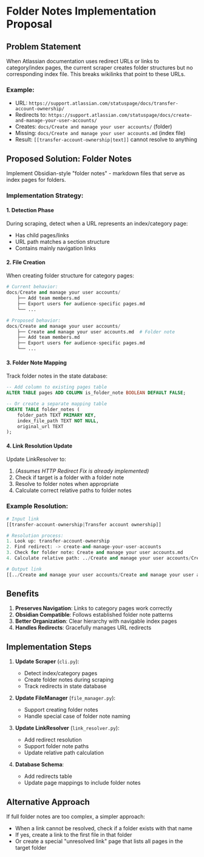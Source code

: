 # Folder Notes Implementation Proposal

## Problem Statement

When Atlassian documentation uses redirect URLs or links to category/index pages, the current scraper creates folder structures but no corresponding index file. This breaks wikilinks that point to these URLs.

### Example:
- URL: `https://support.atlassian.com/statuspage/docs/transfer-account-ownership/`
- Redirects to: `https://support.atlassian.com/statuspage/docs/create-and-manage-your-user-accounts/`
- Creates: `docs/Create and manage your user accounts/` (folder)
- Missing: `docs/Create and manage your user accounts.md` (index file)
- Result: `[[transfer-account-ownership|text]]` cannot resolve to anything

## Proposed Solution: Folder Notes

Implement Obsidian-style "folder notes" - markdown files that serve as index pages for folders.

### Implementation Strategy:

#### 1. Detection Phase
During scraping, detect when a URL represents an index/category page:
- Has child pages/links
- URL path matches a section structure
- Contains mainly navigation links

#### 2. File Creation
When creating folder structure for category pages:
```python
# Current behavior:
docs/Create and manage your user accounts/
    ├── Add team members.md
    ├── Export users for audience-specific pages.md
    └── ...

# Proposed behavior:
docs/Create and manage your user accounts/
    ├── Create and manage your user accounts.md  # Folder note
    ├── Add team members.md
    ├── Export users for audience-specific pages.md
    └── ...
```

#### 3. Folder Note Mapping
Track folder notes in the state database:
```sql
-- Add column to existing pages table
ALTER TABLE pages ADD COLUMN is_folder_note BOOLEAN DEFAULT FALSE;

-- Or create a separate mapping table
CREATE TABLE folder_notes (
    folder_path TEXT PRIMARY KEY,
    index_file_path TEXT NOT NULL,
    original_url TEXT
);
```

#### 4. Link Resolution Update
Update LinkResolver to:
1. *(Assumes HTTP Redirect Fix is already implemented)*
2. Check if target is a folder with a folder note
3. Resolve to folder notes when appropriate
4. Calculate correct relative paths to folder notes

### Example Resolution:
```python
# Input link
[[transfer-account-ownership|Transfer account ownership]]

# Resolution process:
1. Look up: transfer-account-ownership
2. Find redirect: -> create-and-manage-your-user-accounts
3. Check for folder note: Create and manage your user accounts.md
4. Calculate relative path: ../Create and manage your user accounts/Create and manage your user accounts

# Output link
[[../Create and manage your user accounts/Create and manage your user accounts|Transfer account ownership]]
```

## Benefits

1. **Preserves Navigation**: Links to category pages work correctly
2. **Obsidian Compatible**: Follows established folder note patterns
3. **Better Organization**: Clear hierarchy with navigable index pages
4. **Handles Redirects**: Gracefully manages URL redirects

## Implementation Steps

1. **Update Scraper** (`cli.py`):
   - Detect index/category pages
   - Create folder notes during scraping
   - Track redirects in state database

2. **Update FileManager** (`file_manager.py`):
   - Support creating folder notes
   - Handle special case of folder note naming

3. **Update LinkResolver** (`link_resolver.py`):
   - Add redirect resolution
   - Support folder note paths
   - Update relative path calculation

4. **Database Schema**:
   - Add redirects table
   - Update page mappings to include folder notes

## Alternative Approach

If full folder notes are too complex, a simpler approach:
- When a link cannot be resolved, check if a folder exists with that name
- If yes, create a link to the first file in that folder
- Or create a special "unresolved link" page that lists all pages in the target folder
